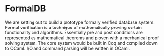 # FormalDB
We are setting out to build a prototype formally verified database system. Formal verification is a technique of mathematically proving certain functionality and algorithms. Essentially pre and post conditions are represented as mathematical theorems and proven with a mechanical proof solving system. The core system would be built in Coq and compiled down to OCaml. I/O and command parsing will be written in OCaml.
